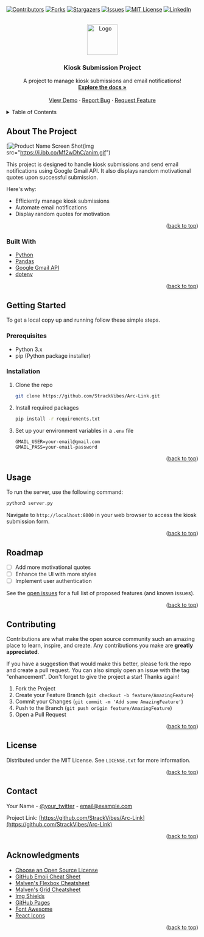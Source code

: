 
<a name="readme-top"></a>

[![Contributors][contributors-shield]][contributors-url]
[![Forks][forks-shield]][forks-url]
[![Stargazers][stars-shield]][stars-url]
[![Issues][issues-shield]][issues-url]
[![MIT License][license-shield]][license-url]
[![LinkedIn][linkedin-shield]][linkedin-url]

<br />
<div align="center">
  <a href="https://github.com/StrackVibes/Arc-Link">
    <img src="favicon.ico" alt="Logo" width="80" height="80">
  </a>

  <h3 align="center">Kiosk Submission Project</h3>

  <p align="center">
    A project to manage kiosk submissions and email notifications!
    <br />
    <a href="https://github.com/StrackVibes/Arc-Link"><strong>Explore the docs »</strong></a>
    <br />
    <br />
    <a href="https://github.com/your_username/repo_name">View Demo</a>
    ·
    <a href="https://github.com/StrackVibes/Arc-Link/issues/new?labels=bug&template=bug-report---.md">Report Bug</a>
    ·
    <a href="https://github.com/your_username/repo_name/issues/new?labels=enhancement&template=feature-request---.md">Request Feature</a>
  </p>
</div>

<details>
  <summary>Table of Contents</summary>
  <ol>
    <li>
      <a href="#about-the-project">About The Project</a>
      <ul>
        <li><a href="#built-with">Built With</a></li>
      </ul>
    </li>
    <li>
      <a href="#getting-started">Getting Started</a>
      <ul>
        <li><a href="#prerequisites">Prerequisites</a></li>
        <li><a href="#installation">Installation</a></li>
      </ul>
    </li>
    <li><a href="#usage">Usage</a></li>
    <li><a href="#roadmap">Roadmap</a></li>
    <li><a href="#contributing">Contributing</a></li>
    <li><a href="#license">License</a></li>
    <li><a href="#contact">Contact</a></li>
    <li><a href="#acknowledgments">Acknowledgments</a></li>
  </ol>
</details>

## About The Project

[![Product Name Screen Shot][product-screenshot](img src="https://i.ibb.co/Mf2wDhC/anim.gif")

This project is designed to handle kiosk submissions and send email notifications using Google Gmail API. It also displays random motivational quotes upon successful submission.

Here's why:
* Efficiently manage kiosk submissions
* Automate email notifications
* Display random quotes for motivation

<p align="right">(<a href="#readme-top">back to top</a>)</p>

### Built With

* [Python](https://www.python.org/)
* [Pandas](https://pandas.pydata.org/)
* [Google Gmail API](https://developers.google.com/gmail/api)
* [dotenv](https://pypi.org/project/python-dotenv/)

<p align="right">(<a href="#readme-top">back to top</a>)</p>

## Getting Started

To get a local copy up and running follow these simple steps.

### Prerequisites

* Python 3.x
* pip (Python package installer)

### Installation

1. Clone the repo
   ```sh
   git clone https://github.com/StrackVibes/Arc-Link.git
   ```
2. Install required packages
   ```sh
   pip install -r requirements.txt
   ```
3. Set up your environment variables in a `.env` file
   ```dotenv
   GMAIL_USER=your-email@gmail.com
   GMAIL_PASS=your-email-password
   ```

<p align="right">(<a href="#readme-top">back to top</a>)</p>

## Usage

To run the server, use the following command:
```sh
python3 server.py
```

Navigate to `http://localhost:8000` in your web browser to access the kiosk submission form.

<p align="right">(<a href="#readme-top">back to top</a>)</p>

## Roadmap

- [ ] Add more motivational quotes
- [ ] Enhance the UI with more styles
- [ ] Implement user authentication

See the [open issues](https://github.com/StrackVibes/Arc-Link/issues) for a full list of proposed features (and known issues).

<p align="right">(<a href="#readme-top">back to top</a>)</p>

## Contributing

Contributions are what make the open source community such an amazing place to learn, inspire, and create. Any contributions you make are **greatly appreciated**.

If you have a suggestion that would make this better, please fork the repo and create a pull request. You can also simply open an issue with the tag "enhancement".
Don't forget to give the project a star! Thanks again!

1. Fork the Project
2. Create your Feature Branch (`git checkout -b feature/AmazingFeature`)
3. Commit your Changes (`git commit -m 'Add some AmazingFeature'`)
4. Push to the Branch (`git push origin feature/AmazingFeature`)
5. Open a Pull Request

<p align="right">(<a href="#readme-top">back to top</a>)</p>

## License

Distributed under the MIT License. See `LICENSE.txt` for more information.

<p align="right">(<a href="#readme-top">back to top</a>)</p>

## Contact

Your Name - [@your_twitter](https://twitter.com/your_username) - email@example.com

Project Link: [https://github.com/StrackVibes/Arc-Link](https://github.com/StrackVibes/Arc-Link)

<p align="right">(<a href="#readme-top">back to top</a>)</p>

## Acknowledgments

* [Choose an Open Source License](https://choosealicense.com)
* [GitHub Emoji Cheat Sheet](https://www.webpagefx.com/tools/emoji-cheat-sheet)
* [Malven's Flexbox Cheatsheet](https://flexbox.malven.co/)
* [Malven's Grid Cheatsheet](https://grid.malven.co/)
* [Img Shields](https://shields.io)
* [GitHub Pages](https://pages.github.com)
* [Font Awesome](https://fontawesome.com)
* [React Icons](https://react-icons.github.io/react-icons/search)

<p align="right">(<a href="#readme-top">back to top</a>)</p>

<!-- MARKDOWN LINKS & IMAGES -->
[contributors-shield]: https://img.shields.io/github/contributors/StrackVibes/Arc-Link.svg?style=for-the-badge
[contributors-url]: https://github.com/StrackVibes/Arc-Link/graphs/contributors
[forks-shield]: https://img.shields.io/github/forks/StrackVibes/Arc-Link.svg?style=for-the-badge
[forks-url]: https://github.com/StrackVibes/Arc-Link/network/members
[stars-shield]: https://img.shields.io/github/stars/StrackVibes/Arc-Link.svg?style=for-the-badge
[stars-url]: https://github.com/StrackVibes/Arc-Link/stargazers
[issues-shield]: https://img.shields.io/github/issues/StrackVibes/Arc-Link.svg?style=for-the-badge
[issues-url]: https://github.com/StrackVibes/Arc-Link/issues
[license-shield]: https://img.shields.io/github/license/StrackVibes/Arc-Link.svg?style=for-the-badge
[license-url]: https://github.com/StrackVibes/Arc-Link/blob/master/LICENSE.txt
[linkedin-shield]: https://img.shields.io/badge/-LinkedIn-black.svg?style=for-the-badge&logo=linkedin&colorB=555
[linkedin-url]: https://linkedin.com/in/your_username
[product-screenshot]: https://i.ibb.co/4M3gJ4R/Screenshot-2024-05-30-004254.png
